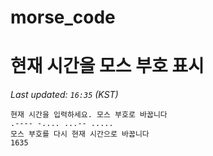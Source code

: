 # morse_code
# 현재 시간을 모스 부호 표시
<!-- MORSE_TIME_START -->
_Last updated: `16:35` (KST)_

```
현재 시간을 입력하세요. 모스 부호로 바꿉니다
.---- -.... ...-- .....
모스 부호를 다시 현재 시간으로 바꿉니다
1635
```
<!-- MORSE_TIME_END -->
